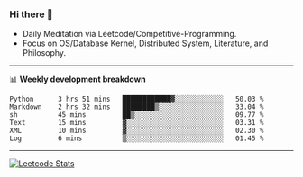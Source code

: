 ### Hi there 👋
* Daily Meditation via Leetcode/Competitive-Programming.
* Focus on OS/Database Kernel, Distributed System, Literature, and Philosophy.

-------

📊 **Weekly development breakdown**
<!--START_SECTION:waka-->

```text
Python      3 hrs 51 mins   ████████████▓░░░░░░░░░░░░   50.03 %
Markdown    2 hrs 32 mins   ████████▒░░░░░░░░░░░░░░░░   33.04 %
sh          45 mins         ██▒░░░░░░░░░░░░░░░░░░░░░░   09.77 %
Text        15 mins         ▓░░░░░░░░░░░░░░░░░░░░░░░░   03.31 %
XML         10 mins         ▓░░░░░░░░░░░░░░░░░░░░░░░░   02.30 %
Log         6 mins          ▒░░░░░░░░░░░░░░░░░░░░░░░░   01.45 %
```

<!--END_SECTION:waka-->

-------

[![Leetcode Stats](https://leetcard.jacoblin.cool/hzhang413?font=Fira+Mono)](https://leetcode.com/hzhang413)
<!-- ![image](./cyberpunk-ghost-in-the-shell.gif)
![image](./gis-archive.png) -->
